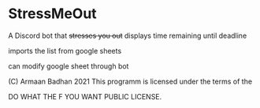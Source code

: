 # StressMeOut
A Discord bot that ~~stresses you out~~ displays time remaining until deadline

imports the list from google sheets

can modify google sheet through bot

(C) Armaan Badhan 2021
This programm is licensed under the terms of the

DO WHAT THE F YOU WANT PUBLIC LICENSE.

